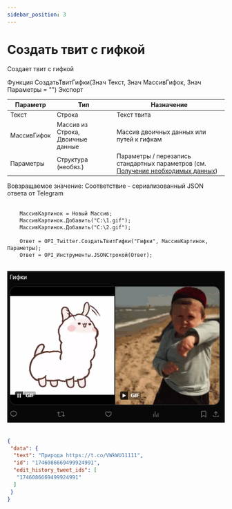 ```yaml
---
sidebar_position: 3
---
```


# Создать твит с гифкой
Создает твит с гифкой


Функция СоздатьТвитГифки(Знач Текст, Знач МассивГифок, Знач Параметры = "") Экспорт

  | Параметр | Тип | Назначение |
  |-|-|-|
  | Текст | Строка | Текст твита |
  | МассивГифок | Массив из Строка, Двоичные данные | Массив двоичных данных или путей к гифкам |
  | Параметры | Структура (необяз.) | Параметры / перезапись стандартных параметров (см. [Получение необходимых данных](../)) |
  
  Вовзращаемое значение: Соответствие - сериализованный JSON ответа от Telegram


```bsl title="Пример кода"
	
	МассивКартинок = Новый Массив;
	МассивКартинок.Добавить("C:\1.gif");
	МассивКартинок.Добавить("C:\2.gif");

	Ответ = OPI_Twitter.СоздатьТвитГифки("Гифки", МассивКартинок, Параметры);
	Ответ = OPI_Инструменты.JSONСтрокой(Ответ);
	
```

![Результат](img/2.png)

```json title="Результат"

{
 "data": {
  "text": "Природа https://t.co/VWkWU11111",
  "id": "1746086669499924991",
  "edit_history_tweet_ids": [
   "1746086669499924991"
  ]
 }
}

```
